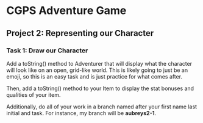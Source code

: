 # CGPS Adventure Game

## Project 2: Representing our Character

### Task 1: Draw our Character
Add a toString() method to Adventurer that will display what the character will look like on an open, grid-like world. This is likely going to just be an emoji, so this is an easy task and is just practice for what comes after.

Then, add a toString() method to your Item to display the stat bonuses and qualities of your item.

Additionally, do all of your work in a branch named after your first name last initial and task. For instance, my branch will be **aubreys2-1**.
